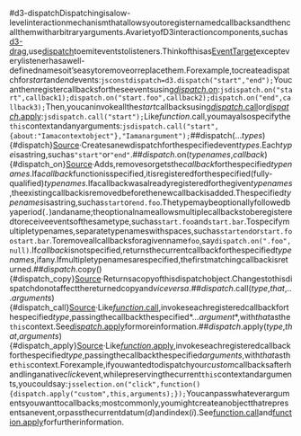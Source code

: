 #d3-dispatchDispatchingisalow-levelinteractionmechanismthatallowsyoutoregisternamedcallbacksandthencallthemwitharbitraryarguments.AvarietyofD3interactioncomponents,suchas[d3-drag](./d3-drag.md),use[dispatch](#dispatch)toemiteventstolisteners.Thinkofthisas[EventTarget](https://developer.mozilla.org/en-US/docs/Web/API/EventTarget)excepteverylistenerhasawell-definednamesoit’seasytoremoveorreplacethem.Forexample,tocreateadispatchfor*start*and*end*events:```jsconstdispatch=d3.dispatch("start","end");```Youcanthenregistercallbacksfortheseeventsusing[*dispatch*.on](#dispatch_on):```jsdispatch.on("start",callback1);dispatch.on("start.foo",callback2);dispatch.on("end",callback3);```Then,youcaninvokeallthe*start*callbacksusing[*dispatch*.call](#dispatch_call)or[*dispatch*.apply](#dispatch_apply):```jsdispatch.call("start");```Like*function*.call,youmayalsospecifythe`this`contextandanyarguments:```jsdispatch.call("start",{about:"Iamacontextobject"},"Iamanargument");```<!--Wantamoreinvolvedexample?Seehowtouse[d3-dispatchforcoordinatedviews](http://bl.ocks.org/mbostock/5872848).-->##dispatch(...*types*){#dispatch}[Source](https://github.com/d3/d3-dispatch/blob/main/src/dispatch.js)·Createsanewdispatchforthespecifiedevent*types*.Each*type*isastring,suchas`"start"`or`"end"`.##*dispatch*.on(*typenames*,*callback*){#dispatch_on}[Source](https://github.com/d3/d3-dispatch/blob/main/src/dispatch.js)·Adds,removesorgetsthe*callback*forthespecified*typenames*.Ifa*callback*functionisspecified,itisregisteredforthespecified(fully-qualified)*typenames*.Ifacallbackwasalreadyregisteredforthegiven*typenames*,theexistingcallbackisremovedbeforethenewcallbackisadded.Thespecified*typenames*isastring,suchas`start`or`end.foo`.Thetypemaybeoptionallyfollowedbyaperiod(`.`)andaname;theoptionalnameallowsmultiplecallbackstoberegisteredtoreceiveeventsofthesametype,suchas`start.foo`and`start.bar`.Tospecifymultipletypenames,separatetypenameswithspaces,suchas`startend`or`start.foostart.bar`.Toremoveallcallbacksforagivenname`foo`,say`dispatch.on(".foo",null)`.If*callback*isnotspecified,returnsthecurrentcallbackforthespecified*typenames*,ifany.Ifmultipletypenamesarespecified,thefirstmatchingcallbackisreturned.##*dispatch*.copy(){#dispatch_copy}[Source](https://github.com/d3/d3-dispatch/blob/main/src/dispatch.js)·Returnsacopyofthisdispatchobject.Changestothisdispatchdonotaffectthereturnedcopyand*viceversa*.##*dispatch*.call(*type*,*that*,...*arguments*){#dispatch_call}[Source](https://github.com/d3/d3-dispatch/blob/main/src/dispatch.js)·Like[*function*.call](https://developer.mozilla.org/en-US/docs/Web/JavaScript/Reference/Global_Objects/Function/call),invokeseachregisteredcallbackforthespecified*type*,passingthecallbackthespecified*...*argument**,with*that*asthe`this`context.See[*dispatch*.apply](#dispatch_apply)formoreinformation.##*dispatch*.apply(*type*,*that*,*arguments*){#dispatch_apply}[Source](https://github.com/d3/d3-dispatch/blob/main/src/dispatch.js)·Like[*function*.apply](https://developer.mozilla.org/en-US/docs/Web/JavaScript/Reference/Global_Objects/Function/call),invokeseachregisteredcallbackforthespecified*type*,passingthecallbackthespecified*arguments*,with*that*asthe`this`context.Forexample,ifyouwantedtodispatchyour*custom*callbacksafterhandlinganative*click*event,whilepreservingthecurrent`this`contextandarguments,youcouldsay:```jsselection.on("click",function(){dispatch.apply("custom",this,arguments);});```Youcanpasswhateverargumentsyouwanttocallbacks;mostcommonly,youmightcreateanobjectthatrepresentsanevent,orpassthecurrentdatum(*d*)andindex(*i*).See[function.call](https://developer.mozilla.org/en/JavaScript/Reference/Global_Objects/Function/Call)and[function.apply](https://developer.mozilla.org/en/JavaScript/Reference/Global_Objects/Function/Apply)forfurtherinformation.